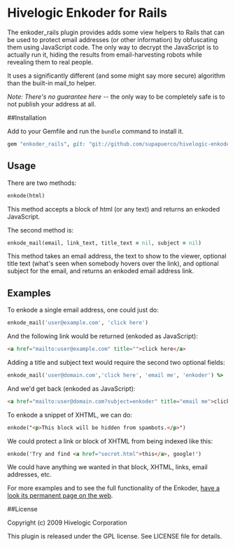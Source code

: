 # Hivelogic Enkoder for Rails

The enkoder_rails plugin provides adds some view helpers to Rails that can be used to
protect email addresses (or other information) by obfuscating them using
JavaScript code. The only way to decrypt the JavaScript is to actually run it,
hiding the results from email-harvesting robots while revealing them to real
people.

It uses a significantly different (and some might say more secure) algorithm
than the built-in mail_to helper.

*Note: There's no guarantee here* -- the only way to be completely safe is to not
publish your address at all.


##Installation

Add to your Gemfile and run the `bundle` command to install it.

 ```ruby
 gem "enkoder_rails", git: "git://github.com/supapuerco/hivelogic-enkoder-rails.git"
 ```

## Usage

There are two methods:

 ```ruby
 enkode(html)
 ```

This method accepts a block of html (or any text) and returns an enkoded JavaScript.

The second method is:

 ```ruby
 enkode_mail(email, link_text, title_text = nil, subject = nil)
 ```
 
This method takes an email address, the text to show to the viewer, optional
title text (what's seen when somebody hovers over the link), and optional
subject for the email, and returns an enkoded email address link.


## Examples

To enkode a single email address, one could just do:

 ```ruby
 enkode_mail('user@example.com', 'click here')
 ```
 
And the following link would be returned (enkoded as JavaScript):

 ```html
 <a href="mailto:user@example.com" title="">click here</a>
 ```

Adding a title and subject text would require the second two optional fields:

 ```ruby
 enkode_mail('user@domain.com','click here', 'email me', 'enkoder') %>
 ```

And we'd get back (enkoded as JavaScript):

 ```html
 <a href="mailto:user@domain.com?subject=enkoder" title="email me">click here</a>
 ```

To enkode a snippet of XHTML, we can do:

 ```html
 enkode("<p>This block will be hidden from spambots.</p>")
 ```

We could protect a link or block of XHTML from being indexed like this:

 ```html
 enkode('Try and find <a href="secret.html">this</a>, google!')
 ```

We could have anything we wanted in that block, XHTML, links, email addresses, etc.

For more examples and to see the full functionality of the Enkoder, [have a look
its permanent page on the web](http://hivelogic.com/enkoder).

##License

Copyright (c) 2009 Hivelogic Corporation

This plugin is released under the GPL license.  See LICENSE file for details.
